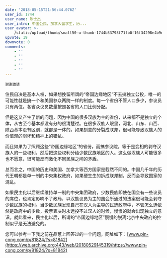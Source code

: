 ```yaml
---
date: '2018-05-15T21:56:44.076Z'
user_id: 1744
user_name: 陈士杰
user_intro: 中国公民，加拿大留学生，历...
user_avatar: >-
    /static/upload/thumb/small50-u-thumb-1744b33793f71fb0f16f34298e4b9ea5b3029c60d1bc.png
upvote: 19
downvote: 0
comments:
    - ''
    - ''
    - ''
    - ''
    - ''
---
```


<sub>谢谢邀请</sub>

住民自决是基本人权，如果想挽留所谓的“帝国边缘地区”不去搞独立公投，唯一的可能性就是搞一个和美国参众两院一样的制度。每一个省份不管人口多少，参议员只有两位。各省众议员数量按照各省的人口比例分配。

但是这又产生了新的问题，因为中国的很多汉族为主的省份，从来都不是独立的个体，从古至今基本都没有分的很清楚过。在很多汉族人眼里，河北、山东、山西、陕西基本没有区别，就都是一体的。如果刻意的分裂成联邦，很可能导致汉族人的价值观的崩坏和精神上的错乱。

而且如果为了照顾这些“帝国边缘地区”的省份，而搞参议院，等于是变相的剥夺汉族人的一些权利，然后把这些权利分给少数民族地区的人。这么做汉族人可能很多也不愿意，很可能反而激化不同民族之间的矛盾。

总而言之，中国的历史和美国、加拿大等西方国家是截然不同的。中国几千年的历代王朝都是单一制的中央集权政府，如果硬生生的拆成联邦制，反而会导致国家的混乱。

如果民主化以后继续维持单一制的中央集团政府，少数民族即使在国会有一些议员的席位，也肯定影响不了政局，以汉族议员为主的国会所通过的法案很可能会剥夺少数民族的权利。当少数民族发现自己在汉人为主导的民选政府中，不管怎么选依然是政府中的少数，投票表决时永远投不过汉人的时候，慢慢的就会出现独立的意识。就此看来，民主化以后，所谓的“帝国边缘地区”慢慢的脱离北京中央政府的控制似乎是无法避免的。

您可以参考一下我之前在品葱上回答过的一个问题，网址如下：[www.pin-cong.com/p/81824/?s=81842](https://web.archive.org:443/web/20180529145319/https://www.pin-cong.com/p/81824/?s=81842)
